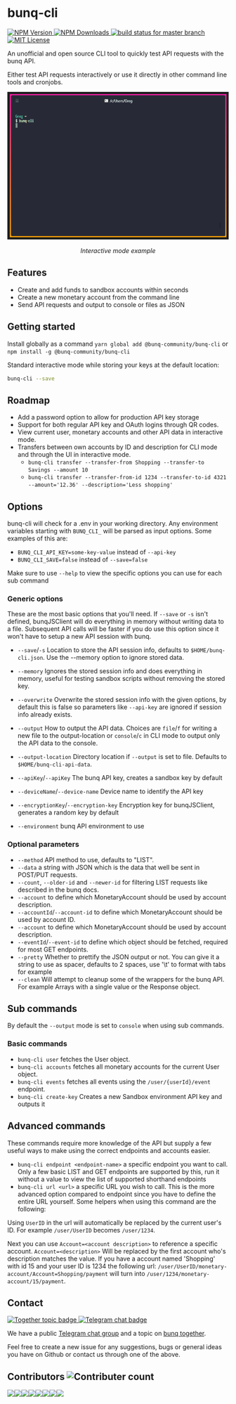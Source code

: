 # bunq-cli

[![NPM  Version](https://img.shields.io/npm/v/@bunq-community/bunq-cli.svg) ](https://github.com/@bunq-community/bunq-cli)
[![NPM Downloads](https://img.shields.io/npm/dt/@bunq-community/bunq-cli.svg) ](https://www.npmjs.com/package/@bunq-community/bunq-cli)
[![build status for master branch](https://api.travis-ci.org/bunqCommunity/bunq-cli.svg?branch=master) ](https://travis-ci.org/bunqCommunity/bunq-cli)
[![MIT License](https://img.shields.io/npm/l/@bunq-community/bunq-cli.svg)](https://github.com/bunqCommunity/bunq-cli/blob/master/LICENSE)

<!--[![codecov](https://codecov.io/gh/bunqCommunity/bunq-cli/branch/master/graph/badge.svg) ](https://codecov.io/gh/bunqCommunity/bunq-cli)-->

An unofficial and open source CLI tool to quickly test API requests with the bunq API.

Either test API requests interactively or use it directly in other command line tools and cronjobs.

<p align="center">
    <img src="./assets/bunq-cli-3.gif" alt="Example usage gif" />
</p>
<p align="center"><i>Interactive mode example</i></p>

## Features

-   Create and add funds to sandbox accounts within seconds
-   Create a new monetary account from the command line
-   Send API requests and output to console or files as JSON

## Getting started

Install globally as a command `yarn global add @bunq-community/bunq-cli` or `npm install -g @bunq-community/bunq-cli`

Standard interactive mode while storing your keys at the default location:

```bash
bunq-cli --save
```

## Roadmap

-   Add a password option to allow for production API key storage
-   Support for both regular API key and OAuth logins through QR codes.
-   View current user, monetary accounts and other API data in interactive mode.
-   Transfers between own accounts by ID and description for CLI mode and through the UI in interactive mode.
    -   `bunq-cli transfer --transfer-from Shopping --transfer-to Savings --amount 10`
    -   `bunq-cli transfer --transfer-from-id 1234 --transfer-to-id 4321 --amount='12.36' --description='Less shopping'`

## Options

bunq-cli will check for a .env in your working directory. Any environment variables starting with `BUNQ_CLI_` will be parsed as input options. Some examples of this are:

-   `BUNQ_CLI_API_KEY=some-key-value` instead of `--api-key`
-   `BUNQ_CLI_SAVE=false` instead of `--save=false`

Make sure to use `--help` to view the specific options you can use for each sub command

### Generic options

These are the most basic options that you'll need. If `--save` or `-s` isn't defined, bunqJSClient will do everything in memory without writing data to a file. Subsequent API calls will be faster if you do use this option since it won't have to setup a new API session with bunq.

-   `--save`/`-s` Location to store the API session info, defaults to `$HOME/bunq-cli.json`. Use the --memory option to ignore stored data.
-   `--memory` Ignores the stored session info and does everything in memory, useful for testing sandbox scripts without removing the stored key.
-   `--overwrite` Overwrite the stored session info with the given options, by default this is false so parameters like `--api-key` are ignored if session info already exists.
-   `--output` How to output the API data. Choices are `file`/`f` for writing a new file to the output-location or `console`/`c` in CLI mode to output only the API data to the console.
-   `--output-location` Directory location if `--output` is set to file. Defaults to `$HOME/bunq-cli-api-data`.

-   `--apiKey`/`--apiKey` The bunq API key, creates a sandbox key by default
-   `--deviceName`/`--device-name` Device name to identify the API key
-   `--encryptionKey`/`--encryption-key` Encryption key for bunqJSClient, generates a random key by default
-   `--environment` bunq API environment to use

### Optional parameters

-   `--method` API method to use, defaults to "LIST".
-   `--data` a string with JSON which is the data that well be sent in POST/PUT requests.
-   `--count`, `--older-id` and `--newer-id` for filtering LIST requests like described in the bunq docs.
-   `--account` to define which MonetaryAccount should be used by account description.
-   `--accountId`/`--account-id` to define which MonetaryAccount should be used by account ID.
-   `--account` to define which MonetaryAccount should be used by account description.
-   `--eventId`/`--event-id` to define which object should be fetched, required for most GET endpoints.
-   `--pretty` Whether to prettify the JSON output or not. You can give it a string to use as spacer, defaults to 2 spaces, use '\t' to format with tabs for example
-   `--clean` Will attempt to cleanup some of the wrappers for the bunq API. For example Arrays with a single value or the Response object.

## Sub commands

By default the `--output` mode is set to `console` when using sub commands.

### Basic commands

-   `bunq-cli user` fetches the User object.
-   `bunq-cli accounts` fetches all monetary accounts for the current User object.
-   `bunq-cli events` fetches all events using the `/user/{userId}/event` endpoint.
-   `bunq-cli create-key` Creates a new Sandbox environment API key and outputs it

## Advanced commands

These commands require more knowledge of the API but supply a few useful ways to make using the correct endpoints and accounts easier.

-   `bunq-cli endpoint <endpoint-name>` a specific endpoint you want to call. Only a few basic LIST and GET endpoints are supported by this, run it without a value to view the list of supported shorthand endpoints
-   `bunq-cli url <url>` a specific URL you wish to call. This is the more advanced option compared to endpoint since you have to define the entire URL yourself.
    Some helpers when using this command are the following:

Using `UserID` in the url will automatically be replaced by the current user's ID. For example `/user/UserID` becomes `/user/1234`.

Next you can use `Account=<account description>` to reference a specific account. `Account=<description>` Will be replaced by the first account who's description matches the value. If you have a account named 'Shopping' with id 15 and your user ID is 1234 the following url: `/user/UserID/monetary-account/Account=Shopping/payment` will turn into `/user/1234/monetary-account/15/payment`.

## Contact

[![Together topic badge](https://img.shields.io/badge/Together-Discuss-blue.svg) ](https://together.bunq.com/d/6180-bunq-cli-a-new-unofficial-command-line-tool-for-the-bunq-api/11) [![Telegram chat badge](https://img.shields.io/badge/Telegram-Discuss-blue.svg) ](https://t.me/bunqcommunity)

We have a public [Telegram chat group](https://t.me/bunqcommunity) and a topic on [bunq together](https://together.bunq.com/d/5763-bunqdesktop-the-unofficial-free-and-open-source-desktop-application-for-bunq/).

Feel free to create a new issue for any suggestions, bugs or general ideas you have on Github or contact us through one of the above.

## Contributors ![Contributer count](https://img.shields.io/github/contributors/bunqcommunity/bunq-cli.svg)

[![](https://sourcerer.io/fame/crecket/bunqCommunity/bunq-cli/images/0)](https://sourcerer.io/fame/crecket/bunqCommunity/bunq-cli/links/0)[![](https://sourcerer.io/fame/crecket/bunqCommunity/bunq-cli/images/1)](https://sourcerer.io/fame/crecket/bunqCommunity/bunq-cli/links/1)[![](https://sourcerer.io/fame/crecket/bunqCommunity/bunq-cli/images/2)](https://sourcerer.io/fame/crecket/bunqCommunity/bunq-cli/links/2)[![](https://sourcerer.io/fame/crecket/bunqCommunity/bunq-cli/images/3)](https://sourcerer.io/fame/crecket/bunqCommunity/bunq-cli/links/3)[![](https://sourcerer.io/fame/crecket/bunqCommunity/bunq-cli/images/4)](https://sourcerer.io/fame/crecket/bunqCommunity/bunq-cli/links/4)[![](https://sourcerer.io/fame/crecket/bunqCommunity/bunq-cli/images/5)](https://sourcerer.io/fame/crecket/bunqCommunity/bunq-cli/links/5)[![](https://sourcerer.io/fame/crecket/bunqCommunity/bunq-cli/images/6)](https://sourcerer.io/fame/crecket/bunqCommunity/bunq-cli/links/6)[![](https://sourcerer.io/fame/crecket/bunqCommunity/bunq-cli/images/7)](https://sourcerer.io/fame/crecket/bunqCommunity/bunq-cli/links/7)
